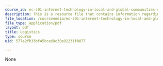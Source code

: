 ```yaml
---
course_id: ec-s01-internet-technology-in-local-and-global-communities-spring-2005-summer-2005
description: This is a resource file that contains information regarding logistics.
file_location: /coursemedia/ec-s01-internet-technology-in-local-and-global-communities-spring-2005-summer-2005/577e2fb33bf45bcad8c30e92231f8877_MITEC_S01S05_lec2_logist.pdf
file_type: application/pdf
layout: pdf
title: Logistics
type: course
uid: 577e2fb33bf45bcad8c30e92231f8877

---
```

None